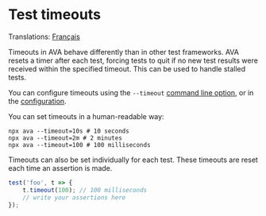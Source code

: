# Test timeouts

Translations: [Français](https://github.com/avajs/ava-docs/blob/master/fr_FR/docs/07-test-timeouts.md)

Timeouts in AVA behave differently than in other test frameworks. AVA resets a timer after each test, forcing tests to quit if no new test results were received within the specified timeout. This can be used to handle stalled tests.

You can configure timeouts using the `--timeout` [command line option](./05-command-line.md), or in the [configuration](./06-configuration.md).

You can set timeouts in a human-readable way:

```console
npx ava --timeout=10s # 10 seconds
npx ava --timeout=2m # 2 minutes
npx ava --timeout=100 # 100 milliseconds
```

Timeouts can also be set individually for each test. These timeouts are reset each time an assertion is made.

```javascript
test('foo', t => {
	t.timeout(100); // 100 milliseconds
	// write your assertions here
});
```
